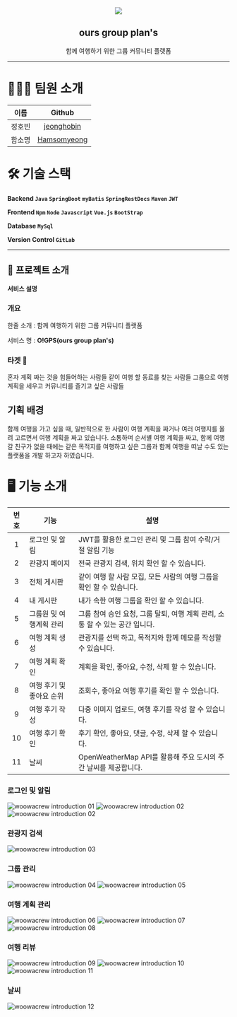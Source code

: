 <div align="center">
    <img src="img/OGPS.png">
    <h2>ours group plan's</h2>
    <p>함께 여행하기 위한 그룹 커뮤니티 플랫폼</p>
    <hr>
</div>

# 🙋🏻‍♂️ 팀원 소개

|  이름  |                    Github                     |
| :----: | :-------------------------------------------: |
| 정호빈 |  [jeonghobin](https://github.com/jeonghobin)  |
| 함소명 | [Hamsomyeong](https://github.com/Hamsomyeong) |

# 🛠 기술 스택

**Backend `Java` `SpringBoot` `myBatis` `SpringRestDocs` `Maven` `JWT`**

**Frontend `Npm` `Node` `Javascript` `Vue.js` `BootStrap`**

**Database `MySql`**

**Version Control `GitLab`**

---

## :pushpin: 프로젝트 소개

**서비스 설명**

### **개요**

한줄 소개 : 함께 여행하기 위한 그룹 커뮤니티 플랫폼

서비스 명 : **O!GPS(ours group plan's)**

### **타겟 🎯**

혼자 계획 짜는 것을 힘들어하는 사람들
같이 여행 할 동료를 찾는 사람들
그룹으로 여행 계획을 세우고 커뮤니티를 즐기고 싶은 사람들

## **기획 배경**

함께 여행을 가고 싶을 때, 일반적으로 한 사람이 여행 계획을 짜거나 여러 여행지를 올려 고르면서 여행 계획을 짜고 있습니다. 소통하며 순서별 여행 계획을 짜고, 함께 여행 갈 친구가 없을 때에는 같은 목적지를 여행하고 싶은 그룹과 함께 여행을 떠날 수도 있는 플랫폼을 개발 하고자 하였습니다.

# 🖥 기능 소개

| 번호 | 기능                     | 설명                                                                         |
| :--: | ------------------------ | ---------------------------------------------------------------------------- |
|  1   | 로그인 및 알림           | JWT를 활용한 로그인 관리 및 그룹 참여 수락/거절 알림 기능                    |
|  2   | 관광지 페이지            | 전국 관광지 검색, 위치 확인 할 수 있습니다.                                  |
|  3   | 전체 게시판              | 같이 여행 할 사람 모집, 모든 사람의 여행 그룹을 확인 할 수 있습니다.         |
|  4   | 내 게시판                | 내가 속한 여행 그룹을 확인 할 수 있습니다.                                   |
|  5   | 그룹원 및 여행계획 관리  | 그룹 참여 승인 요청, 그룹 탈퇴, 여행 계획 관리, 소통 할 수 있는 공간 입니다. |
|  6   | 여행 계획 생성           | 관광지를 선택 하고, 목적지와 함께 메모를 작성할 수 있습니다.                 |
|  7   | 여행 계획 확인           | 계획을 확인, 좋아요, 수정, 삭제 할 수 있습니다.                              |
|  8   | 여행 후기 및 좋아요 순위 | 조회수, 좋아요 여행 후기를 확인 할 수 있습니다.                              |
|  9   | 여행 후기 작성           | 다중 이미지 업로드, 여행 후기를 작성 할 수 있습니다.                         |
|  10  | 여행 후기 확인           | 후기 확인, 좋아요, 댓글, 수정, 삭제 할 수 있습니다.                          |
|  11  | 날씨                     | OpenWeatherMap API를 활용해 주요 도시의 주간 날씨를 제공합니다.              |

### 로그인 및 알림

![woowacrew introduction 01](./img/login1.png)
![woowacrew introduction 02](./img/login2.png)
![woowacrew introduction 02](./img/alarm.png)

### 관광지 검색

![woowacrew introduction 03](./img/attraction.png)

### 그룹 관리

![woowacrew introduction 04](./img/group1.png)
![woowacrew introduction 05](./img/group2.png)

### 여행 계획 관리

![woowacrew introduction 06](./img/plan1.png)
![woowacrew introduction 07](./img/plan2.png)
![woowacrew introduction 08](./img/plan3.png)

### 여행 리뷰

![woowacrew introduction 09](./img/review1.png)
![woowacrew introduction 10](./img/review2.png)
![woowacrew introduction 11](./img/review3.png)

### 날씨

![woowacrew introduction 12](./img/weather.png)

